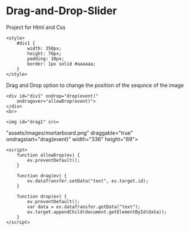 # Drag-and-Drop-Slider
Project for Html and Css
<!DOCTYPE HTML>
<html>

<head>
	<title>
		How to Drag and Drop Images using HTML5 ?
	</title>

	<style>
		#div1 {
			width: 350px;
			height: 70px;
			padding: 10px;
			border: 1px solid #aaaaaa;
		}
	</style>
</head>

<body>
	<p>
		Drag and Drop option to change the position of the sequnce of the image
	</p>

	<div id="div1" ondrop="drop(event)"
		ondragover="allowDrop(event)">
	</div>
	<br>
	
	<img id="drag1" src=
"assets/images/mortarboard.png"
		draggable="true" ondragstart="drag(event)"
		width="336" height="69">

	<script>
		function allowDrop(ev) {
			ev.preventDefault();
		}

		function drag(ev) {
			ev.dataTransfer.setData("text", ev.target.id);
		}

		function drop(ev) {
			ev.preventDefault();
			var data = ev.dataTransfer.getData("text");
			ev.target.appendChild(document.getElementById(data));
		}
	</script>
</body>

</html>

